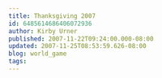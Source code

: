 ```yaml
---
title: Thanksgiving 2007
id: 6485614686406072936
author: Kirby Urner
published: 2007-11-22T09:24:00.000-08:00
updated: 2007-11-25T08:53:59.626-08:00
blog: world_game
tags: 
---
```


